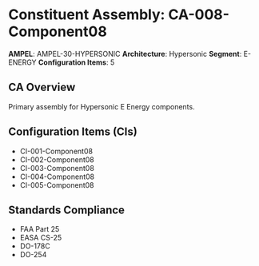 # Constituent Assembly: CA-008-Component08

**AMPEL**: AMPEL-30-HYPERSONIC
**Architecture**: Hypersonic
**Segment**: E-ENERGY
**Configuration Items**: 5

## CA Overview
Primary assembly for Hypersonic E Energy components.

## Configuration Items (CIs)
- CI-001-Component08
- CI-002-Component08
- CI-003-Component08
- CI-004-Component08
- CI-005-Component08

## Standards Compliance
- FAA Part 25
- EASA CS-25
- DO-178C
- DO-254
